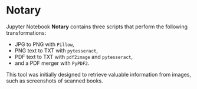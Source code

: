 # Notary
Jupyter Notebook <b>Notary</b> contains three scripts that perform the following transformations:

- JPG to PNG with `Pillow`,
- PNG text to TXT with `pytesseract`,
- PDF text to TXT with `pdf2image` and `pytesseract`,
- and a PDF merger with `PyPDF2`.

This tool was initially designed to retrieve valuable information from images, such as screenshots of scanned books.
